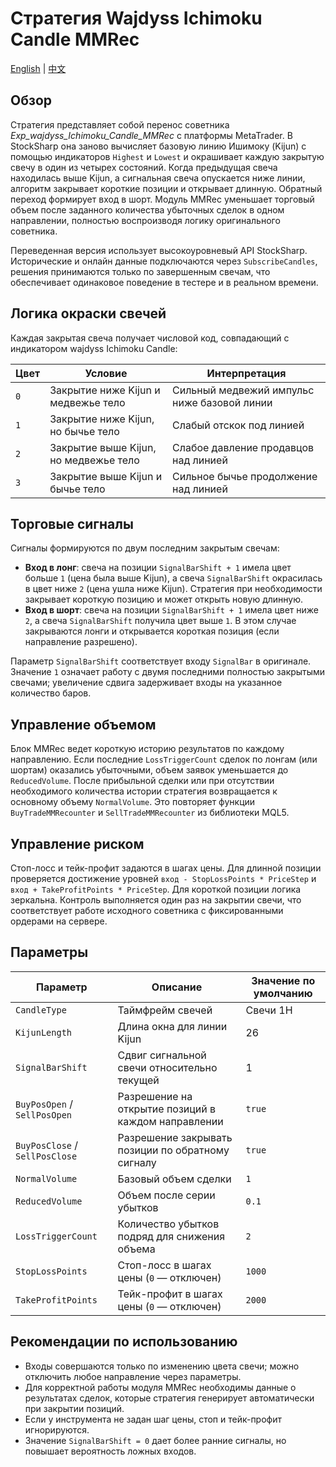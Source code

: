 # Стратегия Wajdyss Ichimoku Candle MMRec
[English](README.md) | [中文](README_cn.md)

## Обзор
Стратегия представляет собой перенос советника *Exp_wajdyss_Ichimoku_Candle_MMRec* с платформы MetaTrader. В StockSharp она заново
вычисляет базовую линию Ишимоку (Kijun) с помощью индикаторов `Highest` и `Lowest` и окрашивает каждую закрытую свечу в один из четырех
состояний. Когда предыдущая свеча находилась выше Kijun, а сигнальная свеча опускается ниже линии, алгоритм закрывает короткие позиции и
открывает длинную. Обратный переход формирует вход в шорт. Модуль MMRec уменьшает торговый объем после заданного количества убыточных
сделок в одном направлении, полностью воспроизводя логику оригинального советника.

Переведенная версия использует высокоуровневый API StockSharp. Исторические и онлайн данные подключаются через `SubscribeCandles`, решения
принимаются только по завершенным свечам, что обеспечивает одинаковое поведение в тестере и в реальном времени.

## Логика окраски свечей
Каждая закрытая свеча получает числовой код, совпадающий с индикатором wajdyss Ichimoku Candle:

| Цвет | Условие | Интерпретация |
|------|---------|---------------|
| `0` | Закрытие ниже Kijun и медвежье тело | Сильный медвежий импульс ниже базовой линии |
| `1` | Закрытие ниже Kijun, но бычье тело | Слабый отскок под линией |
| `2` | Закрытие выше Kijun, но медвежье тело | Слабое давление продавцов над линией |
| `3` | Закрытие выше Kijun и бычье тело | Сильное бычье продолжение над линией |

## Торговые сигналы
Сигналы формируются по двум последним закрытым свечам:

- **Вход в лонг**: свеча на позиции `SignalBarShift + 1` имела цвет больше `1` (цена была выше Kijun), а свеча `SignalBarShift`
  окрасилась в цвет ниже `2` (цена ушла ниже Kijun). Стратегия при необходимости закрывает короткую позицию и может открыть новую длинную.
- **Вход в шорт**: свеча на позиции `SignalBarShift + 1` имела цвет ниже `2`, а свеча `SignalBarShift` получила цвет выше `1`.
  В этом случае закрываются лонги и открывается короткая позиция (если направление разрешено).

Параметр `SignalBarShift` соответствует входу `SignalBar` в оригинале. Значение `1` означает работу с двумя последними полностью закрытыми
свечами; увеличение сдвига задерживает входы на указанное количество баров.

## Управление объемом
Блок MMRec ведет короткую историю результатов по каждому направлению. Если последние `LossTriggerCount` сделок по лонгам (или шортам)
оказались убыточными, объем заявок уменьшается до `ReducedVolume`. После прибыльной сделки или при отсутствии необходимого количества
истории стратегия возвращается к основному объему `NormalVolume`. Это повторяет функции `BuyTradeMMRecounter` и `SellTradeMMRecounter` из
библиотеки MQL5.

## Управление риском
Стоп-лосс и тейк-профит задаются в шагах цены. Для длинной позиции проверяется достижение уровней `вход - StopLossPoints * PriceStep` и
`вход + TakeProfitPoints * PriceStep`. Для короткой позиции логика зеркальна. Контроль выполняется один раз на закрытии свечи, что соответствует
работе исходного советника с фиксированными ордерами на сервере.

## Параметры
| Параметр | Описание | Значение по умолчанию |
|----------|----------|-----------------------|
| `CandleType` | Таймфрейм свечей | Свечи 1H |
| `KijunLength` | Длина окна для линии Kijun | 26 |
| `SignalBarShift` | Сдвиг сигнальной свечи относительно текущей | 1 |
| `BuyPosOpen` / `SellPosOpen` | Разрешение на открытие позиций в каждом направлении | `true` |
| `BuyPosClose` / `SellPosClose` | Разрешение закрывать позиции по обратному сигналу | `true` |
| `NormalVolume` | Базовый объем сделки | `1` |
| `ReducedVolume` | Объем после серии убытков | `0.1` |
| `LossTriggerCount` | Количество убытков подряд для снижения объема | `2` |
| `StopLossPoints` | Стоп-лосс в шагах цены (`0` — отключен) | `1000` |
| `TakeProfitPoints` | Тейк-профит в шагах цены (`0` — отключен) | `2000` |

## Рекомендации по использованию
- Входы совершаются только по изменению цвета свечи; можно отключить любое направление через параметры.
- Для корректной работы модуля MMRec необходимы данные о результатах сделок, которые стратегия генерирует автоматически при закрытии позиций.
- Если у инструмента не задан шаг цены, стоп и тейк-профит игнорируются.
- Значение `SignalBarShift = 0` дает более ранние сигналы, но повышает вероятность ложных входов.

